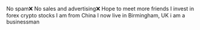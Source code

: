No spam❌
No sales and advertising❌
Hope to meet more friends
I invest in forex crypto stocks
I am from China
I now live in Birmingham, UK
i am a businessman
